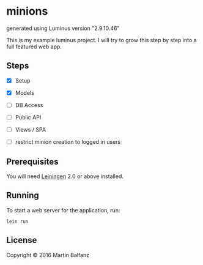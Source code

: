 # minions

generated using Luminus version "2.9.10.46"

This is my example luminus project. I will try to grow this step by
step into a full featured web app.


## Steps

* [x] Setup
* [x] Models
* [ ] DB Access
* [ ] Public API
* [ ] Views / SPA
* [ ] restrict minion creation to logged in users


## Prerequisites

You will need [Leiningen][1] 2.0 or above installed.

[1]: https://github.com/technomancy/leiningen


## Running

To start a web server for the application, run:

    lein run


## License

Copyright © 2016 Martin Balfanz
